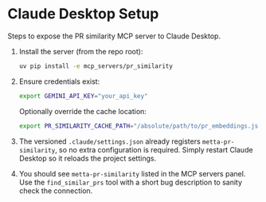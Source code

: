 # Claude Desktop Setup

Steps to expose the PR similarity MCP server to Claude Desktop.

1. Install the server (from the repo root):

   ```bash
   uv pip install -e mcp_servers/pr_similarity
   ```

2. Ensure credentials exist:

   ```bash
   export GEMINI_API_KEY="your_api_key"
   ```

   Optionally override the cache location:

   ```bash
   export PR_SIMILARITY_CACHE_PATH="/absolute/path/to/pr_embeddings.json"
   ```

3. The versioned `.claude/settings.json` already registers `metta-pr-similarity`, so no extra configuration
   is required. Simply restart Claude Desktop so it reloads the project settings.

4. You should see `metta-pr-similarity` listed in the MCP servers panel. Use the `find_similar_prs`
   tool with a short bug description to sanity check the connection.
